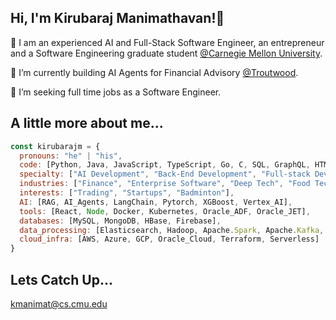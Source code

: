## Hi, I'm Kirubaraj Manimathavan!👋

<!--
**kirubarajm/kirubarajm** is a ✨ _special_ ✨ repository because its `README.md` (this file) appears on your GitHub profile.

Here are some ideas to get you started:

- 🔭 I’m currently working on ...
- 🌱 I’m currently learning ...
- 👯 I’m looking to collaborate on ...
- 🤔 I’m looking for help with ...
- 💬 Ask me about ...
- 📫 How to reach me: ...
- 😄 Pronouns: ...
- ⚡ Fun fact: ...
-->

🌱 I am an experienced AI and Full-Stack Software Engineer, an entrepreneur and a Software Engineering graduate student [@Carnegie Mellon University](https://www.cmu.edu).

🔭 I’m currently building AI Agents for Financial Advisory [@Troutwood](https://www.troutwood.com).

🌱 I’m seeking full time jobs as a Software Engineer.


## A little more about me...
```javascript
const kirubarajm = {
  pronouns: "he" | "his",
  code: [Python, Java, JavaScript, TypeScript, Go, C, SQL, GraphQL, HTML, CSS],
  specialty: ["AI Development", "Back-End Development", "Full-stack Development", "Deep Learning", "Android Development"],
  industries: ["Finance", "Enterprise Software", "Deep Tech", "Food Tech", "Education"],
  interests: ["Trading", "Startups", "Badminton"],
  AI: [RAG, AI_Agents, LangChain, Pytorch, XGBoost, Vertex_AI],
  tools: [React, Node, Docker, Kubernetes, Oracle_ADF, Oracle_JET],
  databases: [MySQL, MongoDB, HBase, Firebase],
  data_processing: [Elasticsearch, Hadoop, Apache.Spark, Apache.Kafka, Apache.Samza],
  cloud_infra: [AWS, Azure, GCP, Oracle_Cloud, Terraform, Serverless]
}
```

## Lets Catch Up...
kmanimat@cs.cmu.edu

